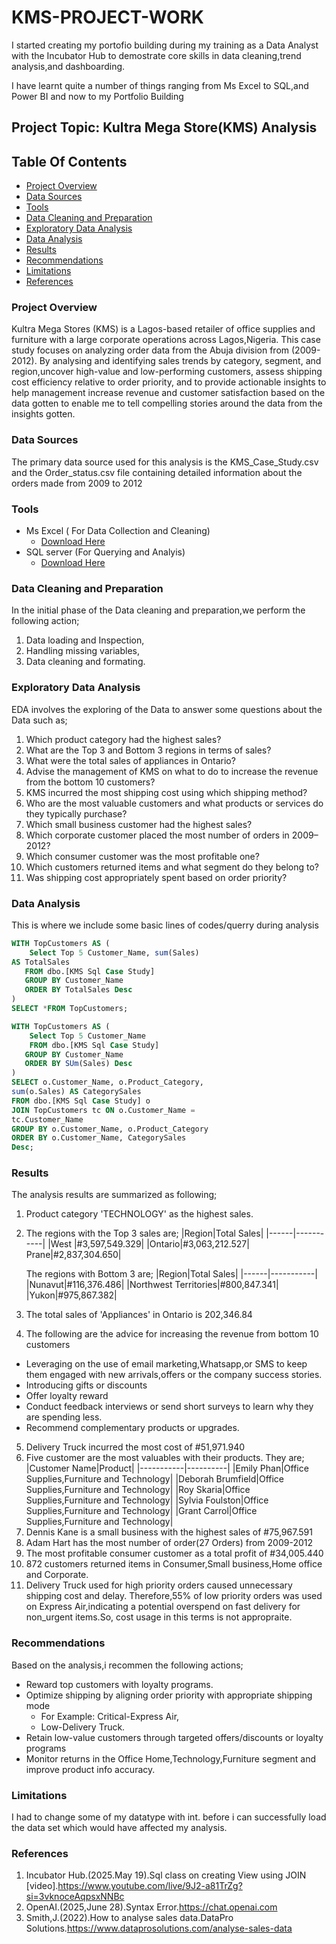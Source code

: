 # KMS-PROJECT-WORK
 I started creating my portofio building during my training as a Data Analyst with the Incubator Hub to demostrate core skills in data cleaning,trend analysis,and dashboarding.

I have learnt quite a number of things ranging from Ms Excel to SQL,and Power BI and now to my Portfolio Building

## Project Topic: Kultra Mega Store(KMS) Analysis

## Table Of Contents

- [Project Overview](#project-overview)
- [Data Sources](#data-sources)
- [Tools](#tools)
- [Data Cleaning and Preparation](#data-cleaning-and-preparation)
- [Exploratory Data Analysis](#exploratory-data-analysis)
- [Data Analysis](#data-analysis)
- [Results](#results)
- [Recommendations](#recommendations)
- [Limitations](#limitations)
- [References](#references)

### Project Overview

Kultra Mega Stores (KMS) is a Lagos-based retailer of office supplies and furniture with a large corporate operations across Lagos,Nigeria. This case study focuses on analyzing order data from the Abuja division from (2009-2012). By analysing and identifying sales trends by category, segment, and region,uncover high-value and low-performing customers, assess shipping cost efficiency relative to order priority, and to provide actionable insights to help management increase revenue and customer satisfaction based on the data gotten to enable me to tell compelling stories around the data from the insights gotten.

### Data Sources
The primary data source used for this analysis is the KMS_Case_Study.csv and the Order_status.csv file containing detailed information about the orders made  from 2009 to 2012

### Tools
- Ms Excel ( For Data Collection and Cleaning)
   -  [Download Here](https://microsoft.com)
- SQL server (For Querying and Analyis)
  -  [Download Here](https://www.microsoft.com/en-us/sql-server/sql-server-downloads)

 ### Data Cleaning and Preparation

 In the initial phase of the Data cleaning and preparation,we perform the following action;
 1. Data loading and Inspection,
 2. Handling missing variables,
 3. Data cleaning and formating.

### Exploratory Data Analysis

EDA involves the exploring of the Data to answer some questions about the Data such as;
1. Which product category had the highest sales?  
2. What are the Top 3 and Bottom 3 regions in terms of sales?  
3. What were the total sales of appliances in Ontario?  
4. Advise the management of KMS on what to do to increase the revenue from the bottom 10 customers?  
5. KMS incurred the most shipping cost using which shipping method?
6. Who are the most valuable customers and what products or services do they typically purchase?  
7. Which small business customer had the highest sales?  
8. Which corporate customer placed the most number of orders in 2009–2012?  
9. Which consumer customer was the most profitable one?  
10. Which customers returned items and what segment do they belong to?  
11. Was shipping cost appropriately spent based on order priority?

### Data Analysis

This is where we include some basic lines of codes/querry during analysis

```SQL
WITH TopCustomers AS (
    Select Top 5 Customer_Name, sum(Sales) 
AS TotalSales
   FROM dbo.[KMS Sql Case Study]
   GROUP BY Customer_Name
   ORDER BY TotalSales Desc
)
SELECT *FROM TopCustomers;

WITH TopCustomers AS (
    Select Top 5 Customer_Name
    FROM dbo.[KMS Sql Case Study]
   GROUP BY Customer_Name
   ORDER BY SUm(Sales) Desc
)
SELECT o.Customer_Name, o.Product_Category,
sum(o.Sales) AS CategorySales
FROM dbo.[KMS Sql Case Study] o
JOIN TopCustomers tc ON o.Customer_Name =
tc.Customer_Name
GROUP BY o.Customer_Name, o.Product_Category
ORDER BY o.Customer_Name, CategorySales
Desc;
```

 ### Results
 
 The analysis results are summarized as following;
 1. Product category 'TECHNOLOGY' as the highest sales.
 2. The regions with the Top 3 sales are;
    |Region|Total Sales|
    |------|-----------|
    |West  |#3,597,549.329|
    |Ontario|#3,063,212.527|
    Prane|#2,837,304.650|

    The regions with Bottom 3 are;
    |Region|Total Sales|
    |------|-----------|
    |Nunavut|#116,376.486|
    |Northwest Territories|#800,847.341|
    |Yukon|#975,867.382|
3. The total sales of 'Appliances' in Ontario is 202,346.84
4. The following are the advice for increasing the revenue from bottom 10 customers
  - Leveraging on the use of email marketing,Whatsapp,or SMS to keep them engaged with new arrivals,offers or the company success stories.
  - Introducing gifts or discounts
  - Offer loyalty reward
  - Conduct feedback interviews or send short surveys to learn why they are spending less.
  - Recommend complementary products or upgrades.
5. Delivery Truck incurred the most cost of #51,971.940
6. Five customer are the most valuables with their products. They are;
   |Customer Name|Product|
   |-----------|----------|
   |Emily Phan|Office Supplies,Furniture and Technology|
   |Deborah Brumfield|Office Supplies,Furniture and Technology|
   |Roy Skaria|Office Supplies,Furniture and Technology|
   |Sylvia Foulston|Office Supplies,Furniture and Technology|
   |Grant Carrol|Office Supplies,Furniture and Technology|
7. Dennis Kane is a small business with the highest sales of #75,967.591
8. Adam Hart has the most number of order(27 Orders) from 2009-2012
9. The most profitable consumer customer as a total profit of #34,005.440
10. 872 customers returned items in Consumer,Small business,Home office and Corporate.
11. Delivery Truck used for high priority orders caused unnecessary shipping cost and delay.
    Therefore,55% of low priority orders was used on Express Air,indicating a potential overspend on fast delivery for non_urgent items.So, cost usage in this terms is not appropraite.

### Recommendations
Based on the analysis,i recommen the following actions; 
 - Reward top customers with loyalty programs.
 - Optimize shipping by aligning order priority with appropriate shipping mode
    - For Example: Critical-Express Air,
    - Low-Delivery Truck.
 - Retain low-value customers through targeted offers/discounts or loyalty programs  
 - Monitor returns in the Office Home,Technology,Furniture segment and improve product info accuracy.

### Limitations
I had to change some of my datatype with int. before i can successfully load the data set which would have affected my analysis.

### References
1. Incubator Hub.(2025.May 19).Sql class on creating View using JOIN [video].https://www.youtube.com/live/9J2-a81TrZg?si=3vknoceAqpsxNNBc
2. OpenAI.(2025,June 28).Syntax Error.https://chat.openai.com
3. Smith,J.(2022).How to analyse sales data.DataPro Solutions.https://www.dataprosolutions.com/analyse-sales-data


    
